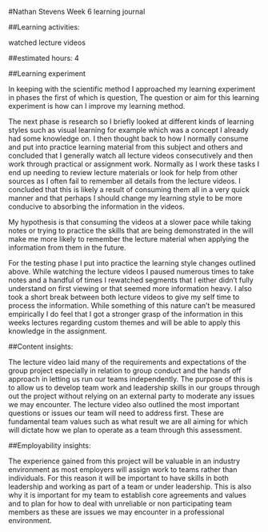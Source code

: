 #Nathan Stevens Week 6 learning journal

##Learning activities:

watched lecture videos

##estimated hours: 4

##Learning experiment

In keeping with the scientific method I approached my learning experiment in phases the first of which is question,
The question or aim for this learning experiment is how can I improve my learning method. 

The next phase is research so I briefly looked at different kinds of learning styles such as visual learning for 
example which was a concept I already had some knowledge on. I then thought back to how I normally consume and put
into practice learning material from this subject and others and concluded that I generally watch all lecture videos
consecutively and then work through practical or assignment work. Normally as I work these tasks I end up needing to
review lecture materials or look for help from other sources as I often fail to remember all details from the lecture 
videos. I concluded that this is likely a result of consuming them all in a very quick manner and that perhaps I should
change my learning style to be more conducive to absorbing the information in the videos. 

My hypothesis is that consuming the videos at a slower pace while taking notes or trying to practice the skills that are
being demonstrated in the will make me more likely to remember the lecture material when applying the information from 
them in the future. 

For the testing phase I put into practice the learning style changes outlined above. While watching the lecture videos I
paused numerous times to take notes and a handful of times I rewatched segments that I either didn’t fully understand on
first viewing or that seemed more information heavy. I also took a short break between both lecture videos to give my self
time to process the information. While something of this nature can’t be measured empirically I do feel that I got a stronger
grasp of the information in this weeks lectures regarding custom themes and will be able to apply this knowledge in the assignment.


##Content insights:

The lecture video laid many of the requirements and expectations of the group project especially in relation to group conduct and the hands off approach in letting us run our teams independently. The purpose of this is to allow us to develop team work and leadership skills in our groups through out the project without relying on an external party to moderate any issues we may encounter. The lecture video also outlined the most important questions or issues our team will need to address first. These are fundamental team values such as what result we are all aiming for which will dictate how we plan to operate as a team through this assessment.

##Employability insights:

The experience gained from this project will be valuable in an industry environment as most employers will assign work to teams rather than individuals. For this reason it will be important to have skills in both leadership and working as part of a team or under leadership. This is also why it is important for my team to establish core agreements and values and to plan for how to deal with unreliable or non participating team members as these are issues we may encounter in a professional environment.
